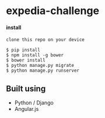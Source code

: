 # expedia-challenge

#### install


```
clone this repo on your device
```
```
$ pip install
$ npm install -g bower
$ bower install
$ python manage.py migrate
$ python manage.py runserver
```



## Built using
* Python / Django 
* Angular.js
